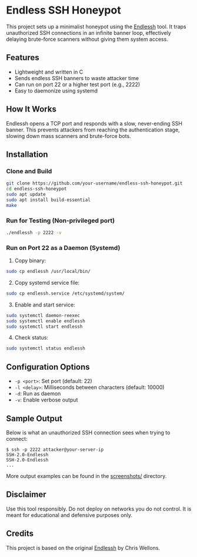 # Endless SSH Honeypot

This project sets up a minimalist honeypot using the [Endlessh](https://github.com/skeeto/endlessh) tool. It traps unauthorized SSH connections in an infinite banner loop, effectively delaying brute-force scanners without giving them system access.

## Features

- Lightweight and written in C
- Sends endless SSH banners to waste attacker time
- Can run on port 22 or a higher test port (e.g., 2222)
- Easy to daemonize using systemd

## How It Works

Endlessh opens a TCP port and responds with a slow, never-ending SSH banner. This prevents attackers from reaching the authentication stage, slowing down mass scanners and brute-force bots.

## Installation

### Clone and Build

```bash
git clone https://github.com/your-username/endless-ssh-honeypot.git
cd endless-ssh-honeypot
sudo apt update
sudo apt install build-essential
make
```

### Run for Testing (Non-privileged port)

```bash
./endlessh -p 2222 -v
```

### Run on Port 22 as a Daemon (Systemd)

1. Copy binary:

```bash
sudo cp endlessh /usr/local/bin/
```

2. Copy systemd service file:

```bash
sudo cp endlessh.service /etc/systemd/system/
```

3. Enable and start service:

```bash
sudo systemctl daemon-reexec
sudo systemctl enable endlessh
sudo systemctl start endlessh
```

4. Check status:

```bash
sudo systemctl status endlessh
```

## Configuration Options

- `-p <port>`: Set port (default: 22)
- `-l <delay>`: Milliseconds between characters (default: 10000)
- `-d`: Run as daemon
- `-v`: Enable verbose output

## Sample Output

Below is what an unauthorized SSH connection sees when trying to connect:

```
$ ssh -p 2222 attacker@your-server-ip
SSH-2.0-Endlessh
SSH-2.0-Endlessh
...
```

More output examples can be found in the [screenshots/](sample_output.txt) directory.

## Disclaimer

Use this tool responsibly. Do not deploy on networks you do not control. It is meant for educational and defensive purposes only.

## Credits

This project is based on the original [Endlessh](https://github.com/skeeto/endlessh) by Chris Wellons.
